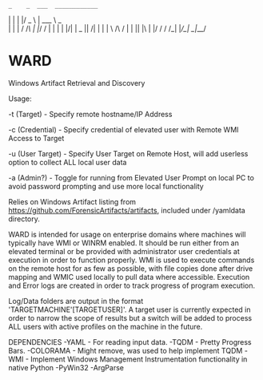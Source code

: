 
    _    _  ___  ____________ 
   | |  | |/ _ \ | ___ \  _  \
   | |  | / /_\ \| |_/ / | | |
   | |/\| |  _  ||    /| | | |
   \  /\  / | | || |\ \| |/ / 
    \/  \/\_| |_/\_| \_|___/  
# WARD
Windows Artifact Retrieval and Discovery

Usage:

  -t (Target) - Specify remote hostname/IP Address
  
  -c (Credential) - Specify credential of elevated user with Remote WMI Access to Target
  
  -u (User Target) - Specify User Target on Remote Host, will add userless option to collect ALL local user data
  
  -a (Admin?) - Toggle for running from Elevated User Prompt on local PC to avoid password prompting and use more local functionality
  
  
Relies on Windows Artifact listing from https://github.com/ForensicArtifacts/artifacts, included under /yamldata directory.

WARD is intended for usage on enterprise domains where machines will typically have WMI or WINRM enabled.  It should be run either from an elevated terminal or be provided with administrator user credentials at execution in order to function properly.  WMI is used to execute commands on the remote host for as few as possible, with file copies done after drive mapping and WMIC used locally to pull data where accessible.  Execution and Error logs are created in order to track progress of program execution.

Log/Data folders are output in the format 'TARGETMACHINE'[TARGETUSER]'.  A target user is currently expected in order to narrow the scope of results but a switch will be added to process ALL users with active profiles on the machine in the future.


DEPENDENCIES
-YAML - For reading input data.
-TQDM - Pretty Progress Bars.
-COLORAMA - Might remove, was used to help implement TQDM
-WMI - Implement Windows Management Instrumentation functionality in native Python
-PyWin32
-ArgParse
